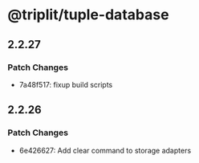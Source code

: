 # @triplit/tuple-database

## 2.2.27

### Patch Changes

- 7a48f517: fixup build scripts

## 2.2.26

### Patch Changes

- 6e426627: Add clear command to storage adapters
